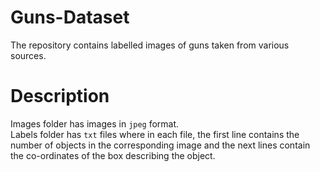 # Guns-Dataset
The repository contains labelled images of guns taken from various sources.
<br>

# Description
Images folder has images in <code>jpeg</code> format.
<br>
Labels folder has <code>txt</code> files where in each file, the first line contains the number of objects in the corresponding
image and the next lines contain the co-ordinates of the box describing the object.
<br>
